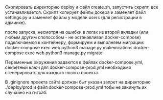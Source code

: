 Скопировать директорию deploy и файл create.sh, запустить скрипт, все устанавливается.
Скрипт копирует файлы докера и заменяет файл settings.py и заменяет файлы у модели users (для регистрации в админке).

после запуска, несмотря на ошибки в логах из второй вкладки (или любым другим спопособом - не останавливая docker-compose) подключаемся к контейнеру, формируем и выполняем миграции:
    docker-compose exec web python3 manage.py makemirations
    docker-compose exec web python3 manage.py migrate

Переменные окружения задаются в файлах docker-compose.yml, секретный ключ для docker-compose-prod.yml необходимо сгенерировать для каждого нового проекта.

В .ginignore проекта сайта должен быт указан запрет на директорию ./deploy/prod и файл docker-compose-prod.yml тобы не закинуть их случайно на гитхаб.
